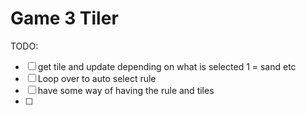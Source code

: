 # Game 3 Tiler

TODO:

- [ ] get tile and update depending on what is selected 1 = sand etc
- [ ] Loop over to auto select rule
- [ ] have some way of having the rule and tiles
- [ ]